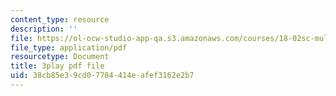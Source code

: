 ```yaml
---
content_type: resource
description: ''
file: https://ol-ocw-studio-app-qa.s3.amazonaws.com/courses/18-02sc-multivariable-calculus-fall-2010/38cb85e39cd07784414eafef3162e2b7_p06QDsAPY4g.pdf
file_type: application/pdf
resourcetype: Document
title: 3play pdf file
uid: 38cb85e3-9cd0-7784-414e-afef3162e2b7
---
```

